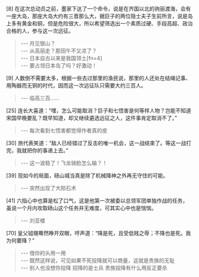 
[8] 在这次总动员之前，墨家下达了一个命令，说是在齐国以北的驹丽渡海，会有一座大岛，那座大岛大约有三晋那么大，据巨子的两位隐士夫子生前所言，说是岛上多有黄金和铜，但是危险很大，所以希望筛选出一个素质过硬、手段高超、政治合格的人，参与这一次远征。
>--- 月见银山？<br>
>--- 从高丽走？那田午不又凉了？<br>
>--- 日本自古以来是我国领土[fn=4]<br>
>--- 要占领日本岛了吗？好激动！<br>

[9] 人数倒不需要太多，根据一些去过那里的渔民说，那里的人还处在结绳记事、用陶器而无铜的时代，因而这一次远征队只需要大约三百人。
>--- 临高三百……<br>

[25] 连长大喜道：“嘿，怎么可能取消？巨子和七悟害是何等样人物？岂能不知道宋国早晚要乱？既早知道，却又继续遴选远征之人，这件事肯定取消不了。”
>--- 每次看到七悟害都觉得作者真的皮<br>

[30] 旅代表笑道：“敌人已经错过了反击的唯一机会，这一战结束了。等这一战打完，我就把你的事递上去。”
>--- 这一波稳了！飞龙骑脸怎么输？！<br>

[39] 现如今的局面，砀山城当真是除了机械降神之外再无守住的可能。
>--- 突然出现了大陨石术<br>

[41] 六指心中也算是松了口气，这是他第一次被委以总领军团单独作战的任务，虽说一个月内攻取砀山这个任务并无难度，可其实心中也是惴惴。
>--- 刘亚楼<br>

[70] 皇父钺翎蓦然睁开双眼，哼声道：“降是死，且受低贱之辱；不降也是死。我为何要降？”
>--- 借你的头用一用<br>
>--- 既然这样说，可见如果不死投降就可以商量，这就是贵族的无耻<br>
>--- 别人也没想你投降     招降的是士兵    贵族投降有什么用反正要杀<br>
